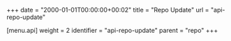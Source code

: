 +++
date = "2000-01-01T00:00:00+00:02"
title = "Repo Update"
url = "api-repo-update"

[menu.api]
  weight = 2
  identifier = "api-repo-update"
  parent = "repo"
+++
